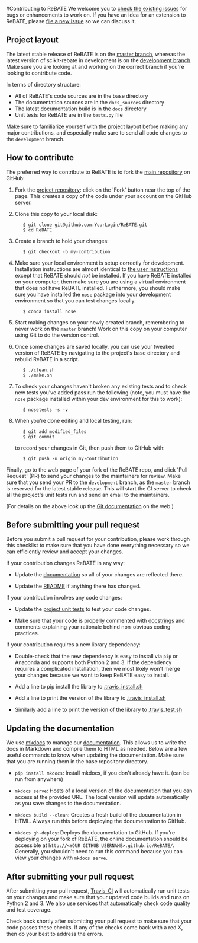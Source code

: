 #Contributing to ReBATE
We welcome you to [check the existing issues](https://github.com/EpistasisLab/ReBATE/issues/) for bugs or enhancements to work on. If you have an idea for an extension to ReBATE, please [file a new issue](https://github.com/EpistasisLab/ReBATE/issues//new) so we can discuss it.

## Project layout

The latest stable release of ReBATE is on the [master branch](https://github.com/EpistasisLab/ReBATE/tree/master), whereas the latest version of scikit-rebate in development is on the [development branch](https://github.com/EpistasisLab/ReBATE/tree/development). Make sure you are looking at and working on the correct branch if you're looking to contribute code.

In terms of directory structure:

* All of ReBATE's code sources are in the base directory
* The documentation sources are in the `docs_sources` directory
* The latest documentation build is in the `docs` directory
* Unit tests for ReBATE are in the `tests.py` file

Make sure to familiarize yourself with the project layout before making any major contributions, and especially make sure to send all code changes to the `development` branch.

## How to contribute

The preferred way to contribute to ReBATE is to fork the
[main repository](https://github.com/EpistasisLab/ReBATE/) on
GitHub:

1. Fork the [project repository](https://github.com/EpistasisLab/ReBATE/):
   click on the 'Fork' button near the top of the page. This creates
   a copy of the code under your account on the GitHub server.

2. Clone this copy to your local disk:

          $ git clone git@github.com:YourLogin/ReBATE.git
          $ cd ReBATE

3. Create a branch to hold your changes:

          $ git checkout -b my-contribution

4. Make sure your local environment is setup correctly for development. Installation instructions are almost identical to [the user instructions](installing.md) except that ReBATE should *not* be installed. If you have ReBATE installed on your computer, then make sure you are using a virtual environment that does not have ReBATE installed. Furthermore, you should make sure you have installed the `nose` package into your development environment so that you can test changes locally.

          $ conda install nose

5. Start making changes on your newly created branch, remembering to never work on the ``master`` branch! Work on this copy on your computer using Git to do the version control.

6. Once some changes are saved locally, you can use your tweaked version of ReBATE by navigating to the project's base directory and rebuild ReBATE in a script.

          $ ./clean.sh
          $ ./make.sh

7. To check your changes haven't broken any existing tests and to check new tests you've added pass run the following (note, you must have the `nose` package installed within your dev environment for this to work):

          $ nosetests -s -v

8. When you're done editing and local testing, run:

          $ git add modified_files
          $ git commit

   to record your changes in Git, then push them to GitHub with:

          $ git push -u origin my-contribution

Finally, go to the web page of your fork of the ReBATE repo, and click 'Pull Request' (PR) to send your changes to the maintainers for review. Make sure that you send your PR to the `development` branch, as the `master` branch is reserved for the latest stable release. This will start the CI server to check all the project's unit tests run and send an email to the maintainers.

(For details on the above look up the [Git documentation](http://git-scm.com/documentation) on the web.)

## Before submitting your pull request

Before you submit a pull request for your contribution, please work through this checklist to make sure that you have done everything necessary so we can efficiently review and accept your changes.

If your contribution changes ReBATE in any way:

* Update the [documentation](https://github.com/EpistasisLab/ReBATE/tree/master/docs_sources) so all of your changes are reflected there.

* Update the [README](https://github.com/EpistasisLab/ReBATE/blob/master/README.md) if anything there has changed.

If your contribution involves any code changes:

* Update the [project unit tests](https://github.com/EpistasisLab/ReBATE/blob/master/tests.py) to test your code changes.

* Make sure that your code is properly commented with [docstrings](https://www.python.org/dev/peps/pep-0257/) and comments explaining your rationale behind non-obvious coding practices.

If your contribution requires a new library dependency:

* Double-check that the new dependency is easy to install via `pip` or Anaconda and supports both Python 2 and 3. If the dependency requires a complicated installation, then we most likely won't merge your changes because we want to keep ReBATE easy to install.

* Add a line to pip install the library to [.travis_install.sh](https://github.com/EpistasisLab/ReBATE/blob/master/ci/.travis_install.sh#L46)

* Add a line to print the version of the library to [.travis_install.sh](https://github.com/EpistasisLab/ReBATE/blob/master/ci/.travis_install.sh#L56)

* Similarly add a line to print the version of the library to [.travis_test.sh](https://github.com/EpistasisLab/ReBATE/blob/master/ci/.travis_test.sh#L16)

## Updating the documentation

We use [mkdocs](http://www.mkdocs.org/) to manage our [documentation](http://EpistasisLab.github.io/ReBATE/). This allows us to write the docs in Markdown and compile them to HTML as needed. Below are a few useful commands to know when updating the documentation. Make sure that you are running them in the base repository directory.  

* `pip install mkdocs`: Install mkdocs, if you don't already have it. (can be run from anywhere)

* `mkdocs serve`: Hosts of a local version of the documentation that you can access at the provided URL. The local version will update automatically as you save changes to the documentation.

* `mkdocs build --clean`: Creates a fresh build of the documentation in HTML. Always run this before deploying the documentation to GitHub.

* `mkdocs gh-deploy`: Deploys the documentation to GitHub. If you're deploying on your fork of ReBATE, the online documentation should be accessible at `http://<YOUR GITHUB USERNAME>.github.io/ReBATE/`. Generally, you shouldn't need to run this command because you can view your changes with `mkdocs serve`.


## After submitting your pull request

After submitting your pull request, [Travis-CI](https://travis-ci.com/) will automatically run unit tests on your changes and make sure that your updated code builds and runs on Python 2 and 3. We also use services that automatically check code quality and test coverage.

Check back shortly after submitting your pull request to make sure that your code passes these checks. If any of the checks come back with a red X, then do your best to address the errors.

